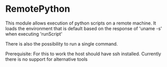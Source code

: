 # RemotePython
This module allows execution of python scripts on a remote machine.
It loads the environment that is default based on the response of 'uname -s' when executing 'runScript'

There is also the possibility to run a single command.

Prerequisite:
For this to work the host should have ssh installed.
Currently there is no support for alternative tools
